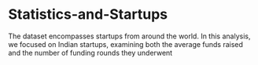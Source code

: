# Statistics-and-Startups
The dataset encompasses startups from around the world. In this analysis, we focused on Indian startups, examining both the average funds raised and the number of funding rounds they underwent
